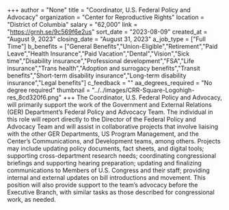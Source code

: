 +++
author = "None"
title = "Coordinator, U.S. Federal Policy and Advocacy"
organization = "Center for Reproductive Rights"
location = "District of Columbia"
salary = "62,000"
link = "https://grnh.se/9c569f6e2us"
sort_date = "2023-08-09"
created_at = "August 9, 2023"
closing_date = "August 31, 2023"
a_job_type = ["Full Time"]
b_benefits = ["General Benefits","Union-Eligible","Retirement","Paid Leave","Health Insurance","Paid Vacation","Dental","Vision","Sick time","Disability insurance","Professional development","FSA","Life insurance","Trans health","Adoption and surrogacy benefits","Transit benefits","Short-term disability insurance","Long-term disability insurance","Legal benefits"]
c_feedback = ""
aa_degrees_required = "No degree required"
thumbnail = "../../images/CRR-Square-Logohigh-res_8cd320f6.png"
+++
The Coordinator, U.S. Federal Policy and Advocacy, will primarily support the work of the Government and External Relations (GER) Department’s Federal Policy and Advocacy Team. The individual in this role will report directly to the Director of the Federal Policy and Advocacy Team and will assist in collaborative projects that involve liaising with the other GER Departments, US Program Management, and the Center’s Communications, and Development teams, among others.  Projects may include updating policy documents, fact sheets, and digital tools; supporting cross-department research needs; coordinating congressional briefings and supporting hearing preparation; updating and finalizing communications to Members of U.S. Congress and their staff; providing internal and external updates on bill introductions and movement. This position will also provide support to the team’s advocacy before the Executive Branch, with similar tasks as those described for congressional work, as needed.